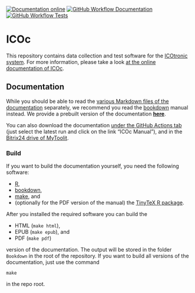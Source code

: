 [![Documentation online](https://img.shields.io/badge/Documentation-online-blueviolet)](https://mytoolit.github.io/ICOc/) [![GitHub Workflow Documentation](https://img.shields.io/github/workflow/status/mytoolit/ICOc/Documentation?label=Documentation)](https://github.com/MyTooliT/ICOc/actions/workflows/documentation.yaml) [![GitHub Workflow Tests](https://img.shields.io/github/workflow/status/mytoolit/ICOc/Tests?label=Tests)](https://github.com/MyTooliT/ICOc/actions/workflows/tests.yaml)

# ICOc

This repository contains data collection and test software for the [ICOtronic system](https://www.mytoolit.com/ICOtronic/). For more information, please take a look [at the online documentation of ICOc](https://mytoolit.github.io/ICOc/).

## Documentation

While you should be able to read the [various Markdown files of the documentation](Documentation) separately, we recommend you read the [bookdown](https://bookdown.org) manual instead. We provide a prebuilt version of the documentation [**here**](https://mytoolit.github.io/ICOc/).

You can also download the documentation [under the GitHub Actions tab](https://github.com/MyTooliT/ICOc/actions/workflows/documentation.yaml) (just select the latest run and click on the link “ICOc Manual”), and in the [Bitrix24 drive of MyToolit](https://mytoolit.bitrix24.de/docs/path/Documentation%20Repositories/ICOc/).

### Build

If you want to build the documentation yourself, you need the following software:

- [R](https://www.r-project.org),
- [bookdown](https://bookdown.org),
- [make](<https://en.wikipedia.org/wiki/Make_(software)>), and
- (optionally for the PDF version of the manual) the [TinyTeX R package](https://yihui.org/tinytex/).

After you installed the required software you can build the

- HTML (`make html`),
- EPUB (`make epub`), and
- PDF (`make pdf`)

version of the documentation. The output will be stored in the folder `Bookdown` in the root of the repository. If you want to build all versions of the documentation, just use the command

```
make
```

in the repo root.

